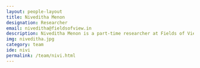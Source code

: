 ```yaml
---
layout: people-layout
title: Niveditha Menon
designation: Researcher
email: niveditha@fieldsofview.in
description: Niveditha Menon is a part-time researcher at Fields of View. She received her doctorate from Penn State University in Sociology and Demography with a minor in Women's Studies. Her broad areas of interest are gender, poverty, violence, community development, and research methodology. In particular, she has worked in the areas of local participatory development, rural poverty, and urban homelessness.
img: niveditha.jpg
category: team
ide: nivi
permalink: /team/nivi.html
---
```

